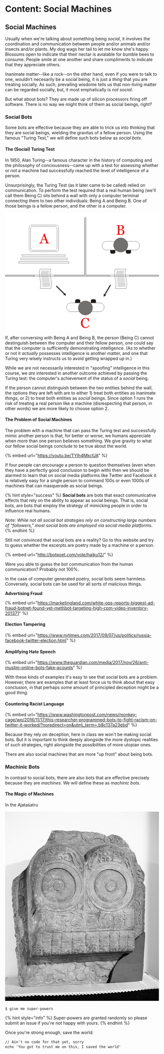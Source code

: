 # Content: Social Machines

## Social Machines

Usually when we're talking about something being _social_, it involves the coordination and communication between people and/or animals and/or insects and/or plants. My dog wags her tail to let me know she's happy. Blossums open to indicate that their nectar is avialable for bumble bees to consume. People smile at one another and share compliments to indicate that they appreciate others. 

Inanimate matter--like a rock--on the other hand, even if you were to talk to one, wouldn't necesarily be a social being, it is just a _thing_ that you are treating socially. As such, prevailing wisdome tells us that non-living matter can be regarded socially, but, it most emphatically is _not social_. 

But what about bots? They are made up of silicon processors firing off software. There is no way we might think of them as social beings, right? 

### 

### Social Bots

Some bots are effective because they are able to trick us into thinking that they are social beings, wielding the gravitas of a fellow person. Using the famous "Turing Test," we will define such bots below as _social bots_.  



#### The \(Social\) Turing Test 

In 1950, Alan Turing--a famous character in the history of computing and the philosophy of conciousness--came up with a test for assessing whether or not a machine had successfully reached the level of intelligence of a person.

Unsurprisingly, the Turing Test \(as it later came to be called\) relied on communication. To perform the test required that a real human being \(we'll call them Being C\) sits behind a wall with only a computer terminal connecting them to two other individuals: Being A and Being B. One of those beings is a fellow person, and the other is a computer. 

![](../../../.gitbook/assets/630px-turing_test_diagram.png)

If, after conversing with Being A and Being B, the person \(Being C\) cannot destinguish between the computer and their fellow person, one could say that the computer is sufficiently demonstrating intelligence. \(As to whether or not it _actually_ possesses intelligence is another matter, and one that Turing very wisely instructs us to avoid getting wrapped up in.\) 

While we are not necessarily interested in "spoofing" intelligence in this course, we _are_ interested in another outcome achieved by passing the Turing test: the computer's achievement of the status of a _social_ being. 

If the person cannot distinguish between the two entities behind the wall, the options they are left with are to either 1\) treat both entities as inanimate _things_, or 2\) to treat both entities as _social_ beings. Since option 1 runs the risk of treating a real person like a machine \(disrespecting that person, in other words\) we are more likely to choose option 2. 



#### The Problem of Social Machines

The problem with a machine that can pass the Turing test and successfully mimic another person is that, for better or worse, we humans appreciate when more than one person believes something. We give gravity to what our fellow social beings conclude to be true about the world. 

{% embed url="https://youtu.be/TYIh4MkcfJA" %}

If four people can encourage a person to question themselves \(even when they have a perfectly good conclusion to begin with\) then we should be alarmed to learn that on social media platforms like Twitter and Facebook it is relatively easy for a single person to command 100s or even 1000s of machines that can masquerade as social beings. 

{% hint style="success" %}
**Social bots** are bots that exact communicative effects that rely on the ability to appear as social beings. That is, social bots, are bots that employ the strategy of mimicking people in order to influence real humans. 

_Note: While not all social bot strategies rely on constructing large numbers of "followers," most social bots are employed via social media platforms._ 
{% endhint %}

Still not convinced that social bots are a reality? Go to this website and try to guess whether the excerpts are poetry made by a machine or a person. 

{% embed url="http://botpoet.com/vote/haiku12/" %}

Were you able to guess the bot communication from the human communication? Probably not 100%. 

In the case of computer generated poetry, social bots seem harmless. Conversely, social bots can be used for all sorts of malicious things. 



**Advertising Fraud**

{% embed url="https://marketingland.com/white-ops-reports-biggest-ad-fraud-botnet-found-yet-methbot-targeting-high-cpm-video-inventory-201371" %}



#### Election Tampering

{% embed url="https://www.nytimes.com/2017/09/07/us/politics/russia-facebook-twitter-election.html" %}



#### Amplifying Hate Speech

{% embed url="https://www.theguardian.com/media/2017/nov/26/anti-muslim-online-bots-fake-acounts" %}



With these kinds of examples it's easy to see that social bots are a problem. However, there are examples that at least force us to think about that easy conclusion, in that perhaps some amount of principled deception might be a good thing. 



#### Countering Racist Language

{% embed url="https://www.washingtonpost.com/news/monkey-cage/wp/2016/11/17/this-researcher-programmed-bots-to-fight-racism-on-twitter-it-worked/?noredirect=on&utm\_term=.b8c137a23ebd" %}



Because they rely on deception, here in class we won't be making social bots. But it is important to think deeply alongside the more dystopic realities of such strategies, right alongside the possibilities of more utopian ones.  

There are also social machines that are more "up front" about being bots. 



### Machinic Bots

In contrast to social bots, there are also bots that are effective precisely because they are _machines._ We will define these as _machinic bots_. 



#### The Magic of Machines

In the Ajataśatru 

![Buddha-Pada Ikshvaku, 3rd century A.D., Nagarjunakonda - Kenneth Lu](../../../.gitbook/assets/5637635867_586dee7806_z.jpg)

```
$ give me super-powers
```

{% hint style="info" %}
 Super-powers are granted randomly so please submit an issue if you're not happy with yours.
{% endhint %}

Once you're strong enough, save the world:

```
// Ain't no code for that yet, sorry
echo 'You got to trust me on this, I saved the world'
```



